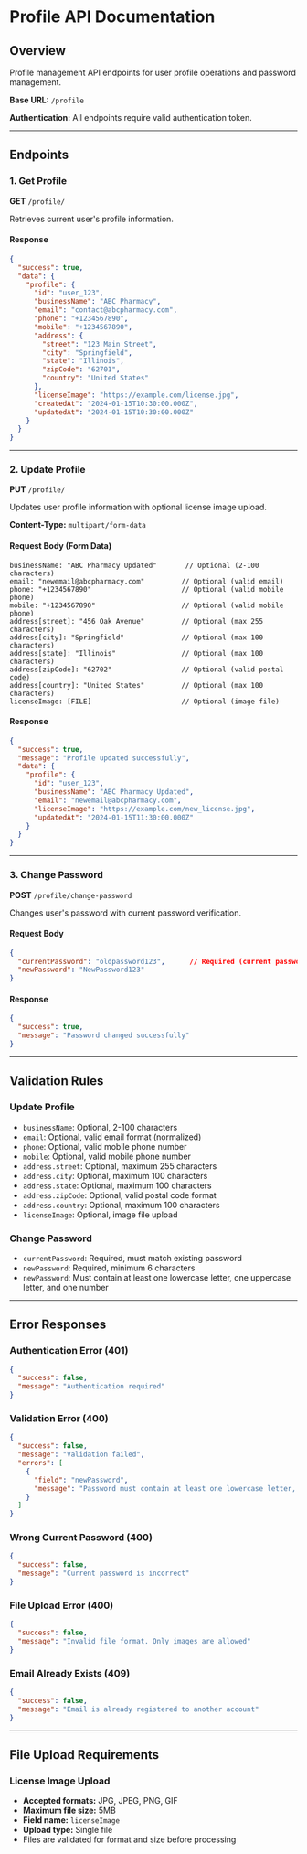 # Profile API Documentation

## Overview
Profile management API endpoints for user profile operations and password management.

**Base URL:** `/profile`

**Authentication:** All endpoints require valid authentication token.

---

## Endpoints

### 1. Get Profile
**GET** `/profile/`

Retrieves current user's profile information.

#### Response
```json
{
  "success": true,
  "data": {
    "profile": {
      "id": "user_123",
      "businessName": "ABC Pharmacy",
      "email": "contact@abcpharmacy.com",
      "phone": "+1234567890",
      "mobile": "+1234567890",
      "address": {
        "street": "123 Main Street",
        "city": "Springfield",
        "state": "Illinois",
        "zipCode": "62701",
        "country": "United States"
      },
      "licenseImage": "https://example.com/license.jpg",
      "createdAt": "2024-01-15T10:30:00.000Z",
      "updatedAt": "2024-01-15T10:30:00.000Z"
    }
  }
}
```

---

### 2. Update Profile
**PUT** `/profile/`

Updates user profile information with optional license image upload.

**Content-Type:** `multipart/form-data`

#### Request Body (Form Data)
```
businessName: "ABC Pharmacy Updated"       // Optional (2-100 characters)
email: "newemail@abcpharmacy.com"         // Optional (valid email)
phone: "+1234567890"                      // Optional (valid mobile phone)
mobile: "+1234567890"                     // Optional (valid mobile phone)
address[street]: "456 Oak Avenue"         // Optional (max 255 characters)
address[city]: "Springfield"              // Optional (max 100 characters)
address[state]: "Illinois"                // Optional (max 100 characters)
address[zipCode]: "62702"                 // Optional (valid postal code)
address[country]: "United States"         // Optional (max 100 characters)
licenseImage: [FILE]                      // Optional (image file)
```

#### Response
```json
{
  "success": true,
  "message": "Profile updated successfully",
  "data": {
    "profile": {
      "id": "user_123",
      "businessName": "ABC Pharmacy Updated",
      "email": "newemail@abcpharmacy.com",
      "licenseImage": "https://example.com/new_license.jpg",
      "updatedAt": "2024-01-15T11:30:00.000Z"
    }
  }
}
```

---

### 3. Change Password
**POST** `/profile/change-password`

Changes user's password with current password verification.

#### Request Body
```json
{
  "currentPassword": "oldpassword123",      // Required (current password)
  "newPassword": "NewPassword123"           
}
```

#### Response
```json
{
  "success": true,
  "message": "Password changed successfully"
}
```

---

## Validation Rules

### Update Profile
- `businessName`: Optional, 2-100 characters
- `email`: Optional, valid email format (normalized)
- `phone`: Optional, valid mobile phone number
- `mobile`: Optional, valid mobile phone number
- `address.street`: Optional, maximum 255 characters
- `address.city`: Optional, maximum 100 characters
- `address.state`: Optional, maximum 100 characters
- `address.zipCode`: Optional, valid postal code format
- `address.country`: Optional, maximum 100 characters
- `licenseImage`: Optional, image file upload

### Change Password
- `currentPassword`: Required, must match existing password
- `newPassword`: Required, minimum 6 characters
- `newPassword`: Must contain at least one lowercase letter, one uppercase letter, and one number

---

## Error Responses

### Authentication Error (401)
```json
{
  "success": false,
  "message": "Authentication required"
}
```

### Validation Error (400)
```json
{
  "success": false,
  "message": "Validation failed",
  "errors": [
    {
      "field": "newPassword",
      "message": "Password must contain at least one lowercase letter, one uppercase letter, and one number"
    }
  ]
}
```

### Wrong Current Password (400)
```json
{
  "success": false,
  "message": "Current password is incorrect"
}
```

### File Upload Error (400)
```json
{
  "success": false,
  "message": "Invalid file format. Only images are allowed"
}
```

### Email Already Exists (409)
```json
{
  "success": false,
  "message": "Email is already registered to another account"
}
```

---

## File Upload Requirements

### License Image Upload
- **Accepted formats:** JPG, JPEG, PNG, GIF
- **Maximum file size:** 5MB
- **Field name:** `licenseImage`
- **Upload type:** Single file
- Files are validated for format and size before processing